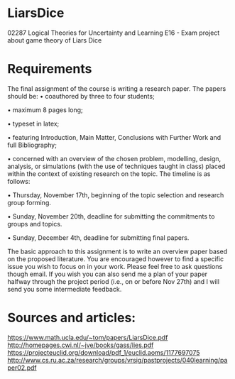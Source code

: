 # LiarsDice
02287 Logical Theories for Uncertainty and Learning E16 - Exam project about game theory of Liars Dice

# Requirements
The final assignment of the course is writing a research paper. The papers
should be:
• coauthored by three to four students;

• maximum 8 pages long;

• typeset in latex;

• featuring Introduction, Main Matter, Conclusions with Further Work and
full Bibliography;

• concerned with an overview of the chosen problem, modelling, design,
analysis, or simulations (with the use of techniques taught in class) placed
within the context of existing research on the topic.
The timeline is as follows:

• Thursday, November 17th, beginning of the topic selection and research
group forming.

• Sunday, November 20th, deadline for submitting the commitments to
groups and topics.

• Sunday, December 4th, deadline for submitting final papers.

The basic approach to this assignment is to write an overview paper based
on the proposed literature. You are encouraged however to find a specific issue
you wish to focus on in your work. Please feel free to ask questions though email.
If you wish you can also send me a plan of your paper halfway through the
project period (i.e., on or before Nov 27th) and I will send you some intermediate
feedback.

# Sources and articles:

https://www.math.ucla.edu/~tom/papers/LiarsDice.pdf
http://homepages.cwi.nl/~jve/books/gass/lies.pdf
https://projecteuclid.org/download/pdf_1/euclid.aoms/1177697075
http://www.cs.ru.ac.za/research/groups/vrsig/pastprojects/040learning/paper02.pdf

